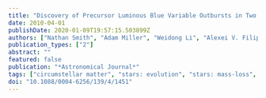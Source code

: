 ```yaml
---
title: "Discovery of Precursor Luminous Blue Variable Outbursts in Two Recent Optical Transients: The Fitfully Variable Missing Links UGC 2773-OT and SN 2009ip"
date: 2010-04-01
publishDate: 2020-01-09T19:57:15.503899Z
authors: ["Nathan Smith", "Adam Miller", "Weidong Li", "Alexei V. Filippenko", "Jeffrey M. Silverman", "Andrew W. Howard", "Peter Nugent", "Geoffrey W. Marcy", "Joshua S. Bloom", "Andrea M. Ghez", "Jessica Lu", "Sylvana Yelda", "Rebecca A. Bernstein", "Janet E. Colucci"]
publication_types: ["2"]
abstract: ""
featured: false
publication: "*Astronomical Journal*"
tags: ["circumstellar matter", "stars: evolution", "stars: mass-loss", "stars: variables: general", "stars: winds", "outflows", "supernovae: general", "Astrophysics - Solar and Stellar Astrophysics", "Astrophysics - High Energy Astrophysical Phenomena"]
doi: "10.1088/0004-6256/139/4/1451"
---
```


